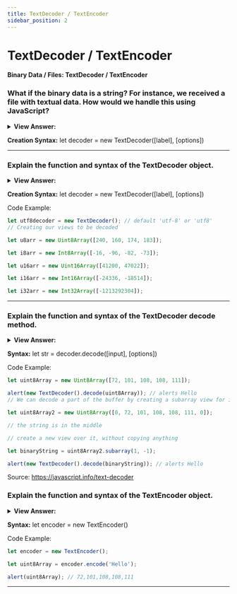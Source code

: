 ```yaml
---
title: TextDecoder / TextEncoder
sidebar_position: 2
---
```


# TextDecoder / TextEncoder

**Binary Data / Files: TextDecoder / TextEncoder**

<head>
  <title>TextDecoder / TextEncoder - JavaScript Interview Questions & Answers</title>
  <meta charSet="utf-8" />
</head>

### What if the binary data is a string? For instance, we received a file with textual data. How would we handle this using JavaScript?

<details>
  <summary><strong>View Answer:</strong></summary>
  <div>
  <div><strong>Interview Response:</strong> If the binary data is a string, the built-in TextDecoder object allows to read the value into an actual JavaScript string, given the buffer and the encoding. We first need to create it by calling new TextDecoder([label], [options]).
    </div>
  </div>
</details>

**Creation Syntax:** let decoder = new TextDecoder([label], [options])

---

### Explain the function and syntax of the TextDecoder object.

<details>
  <summary><strong>View Answer:</strong></summary>
  <div>
  <div><strong>Interview Response:</strong> The built-in TextDecoder object allows to read the value into an actual JavaScript string, given the buffer and the encoding. It has two arguments including the label and the optional options.<br /><br />The label is the encoding, utf-8 by default, but big5, windows-1251 and many other are also supported.<br /><br />The options object, includes two options including fatal and ignoreBom. Fatal is a Boolean object, if true then throw an exception for invalid (non-decodable) characters, otherwise (default) replace them with character \uFFFD. The ignoreBOM Boolean is set as, if true then ignore BOM (an optional byte-order Unicode mark), rarely needed.
</div>
  </div>
</details>

**Creation Syntax:** let decoder = new TextDecoder([label], [options])

Code Example:

```js
let utf8decoder = new TextDecoder(); // default 'utf-8' or 'utf8'
// Creating our views to be decoded

let u8arr = new Uint8Array([240, 160, 174, 183]);

let i8arr = new Int8Array([-16, -96, -82, -73]);

let u16arr = new Uint16Array([41200, 47022]);

let i16arr = new Int16Array([-24336, -18514]);

let i32arr = new Int32Array([-1213292304]);
```

---

### Explain the function and syntax of the TextDecoder decode method.

<details>
  <summary><strong>View Answer:</strong></summary>
  <div>
  <div><strong>Interview Response:</strong> The TextDecoder.prototype.decode() method returns a DOMString containing the text, given in parameters, decoded with the specific method for that TextDecoder object. The decode method has two arguments including the input and options. The input is the buffer or bufferSource to decode. The options or optional object holds a stream which is true for decoding streams when decoder is called repeatedly with incoming chunks of data. In that case a multi-byte character may occasionally split between chunks. This option tells TextDecoder to memorize “unfinished” characters and decode them when the next chunk comes.
    </div>
  </div>
</details>

**Syntax:** let str = decoder.decode([input], [options])

Code Example:

```js
let uint8Array = new Uint8Array([72, 101, 108, 108, 111]);

alert(new TextDecoder().decode(uint8Array)); // alerts Hello
// We can decode a part of the buffer by creating a subarray view for it:

let uint8Array2 = new Uint8Array([0, 72, 101, 108, 108, 111, 0]);

// the string is in the middle

// create a new view over it, without copying anything

let binaryString = uint8Array2.subarray(1, -1);

alert(new TextDecoder().decode(binaryString)); // alerts Hello
```

Source: <https://javascript.info/text-decoder>

### Explain the function and syntax of the TextEncoder object.

<details>
  <summary><strong>View Answer:</strong></summary>
  <div>
  <div><strong>Interview Response:</strong> TextEncoder takes a stream of code points (a string) as input and emits a stream of UTF-8 bytes. Basically, it does the reverse of the TextDecoder and converts a string into bytes. The only encoding it supports is “utf-8”. The TextEncoder has two methods including encode(str) and encodeInto(str, destination) methods. The encode(str) method returns a Uint8Array from a string. The encodeInto(str, destination) encodes a str into a destination that must be Uint8Array.
    </div>
  </div>
</details>

**Syntax:** let encoder = new TextEncoder()

Code Example:

```js
let encoder = new TextEncoder();

let uint8Array = encoder.encode('Hello');

alert(uint8Array); // 72,101,108,108,111
```

---
